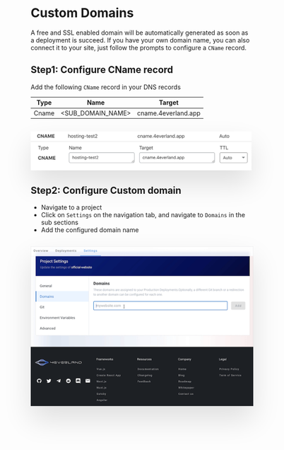 # Custom Domains

A free and SSL enabled domain will be automatically generated as soon as a deployment is succeed. If you have your own domain name, you can also connect it to your site, just follow the prompts to configure a `CName` record.

## Step1: Configure CName record

Add the following `CName` record in your DNS records

| Type  | Name              | Target              |
| ----- | ----------------- | ------------------- |
| Cname | <SUB_DOMAIN_NAME> | cname.4everland.app |

<img style="max-width:500px;margin-top:15px;box-shadow:0 30px 60px rgba(0,0,0,0.12);" src="../assets/screenshots/cname@2x.png"/>

## Step2: Configure Custom domain

- Navigate to a project
- Click on `Settings` on the navigation tab, and navigate to `Domains` in the sub sections
- Add the configured domain name

<img style="margin-top:15px;box-shadow:0 30px 60px rgba(0,0,0,0.12);" src="../assets/screenshots/custom_domain.gif"/>
